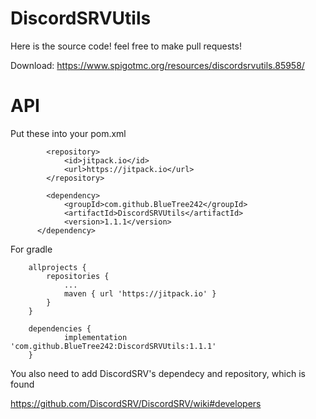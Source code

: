 # DiscordSRVUtils
Here is the source code! feel free to make pull requests!

Download: https://www.spigotmc.org/resources/discordsrvutils.85958/

# API
Put these into your pom.xml
```
		<repository>
		    <id>jitpack.io</id>
		    <url>https://jitpack.io</url>
		</repository>
```
```
        <dependency>
            <groupId>com.github.BlueTree242</groupId>
            <artifactId>DiscordSRVUtils</artifactId>
            <version>1.1.1</version>
      </dependency>
```

For gradle
```
	allprojects {
		repositories {
			...
			maven { url 'https://jitpack.io' }
		}
	}
```
```
	dependencies {
	        implementation 'com.github.BlueTree242:DiscordSRVUtils:1.1.1'
	}
```
      
You also need to add DiscordSRV's dependecy and repository, which is found

https://github.com/DiscordSRV/DiscordSRV/wiki#developers
  
  






